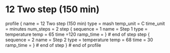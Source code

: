 # 12 Two step (150 min)

profile
{
  name = 12 Two step (150 min)
  type = mash
  temp_unit = C
  time_unit = minutes
  num_steps = 2
  step
  {
    sequence = 1
    name = Step 1
    type = temperature
    temp = 65
    time =120
    ramp_time =
  } # end of step
  step
  {
    sequence = 2
    name = Step 2
    type = temperature
    temp = 68
    time = 30
    ramp_time =
  } # end of step
} # end of profile
